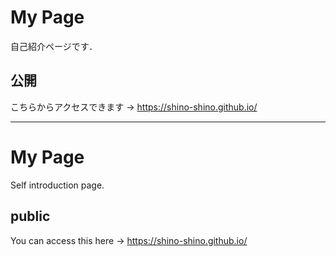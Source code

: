 # My Page
自己紹介ページです．

## 公開
こちらからアクセスできます → https://shino-shino.github.io/

---
# My Page
Self introduction page.

## public
You can access this here → https://shino-shino.github.io/
